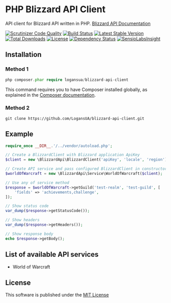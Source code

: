 # PHP Blizzard API Client
API client for Blizzard API written in PHP. [Blizzard API Documentation](https://dev.battle.net/io-docs)

[![Scrutinizer Code Quality](https://scrutinizer-ci.com/g/LogansUA/blizzard-api-client/badges/quality-score.png?b=master)](https://scrutinizer-ci.com/g/LogansUA/blizzard-api-client/?branch=master)
[![Build Status](https://scrutinizer-ci.com/g/LogansUA/blizzard-api-client/badges/build.png?b=master)](https://scrutinizer-ci.com/g/LogansUA/blizzard-api-client/build-status/master)
[![Latest Stable Version](https://poser.pugx.org/logansua/blizzard-api-client/v/stable)](https://packagist.org/packages/logansua/blizzard-api-client)
[![Total Downloads](https://poser.pugx.org/logansua/blizzard-api-client/downloads)](https://packagist.org/packages/logansua/blizzard-api-client)
[![License](https://poser.pugx.org/logansua/blizzard-api-client/license)](https://packagist.org/packages/logansua/blizzard-api-client)
[![Dependency Status](https://www.versioneye.com/user/projects/5503fd1a4a1064f144000002/badge.svg?style=flat)](https://www.versioneye.com/user/projects/5503fd1a4a1064f144000002)
[![SensioLabsInsight](https://insight.sensiolabs.com/projects/b103523d-7f46-4c74-94f9-cf41462b298a/mini.png)](https://insight.sensiolabs.com/projects/b103523d-7f46-4c74-94f9-cf41462b298a)

## Installation
### Method 1
```PHP
php composer.phar require logansua/blizzard-api-client
```
This command requires you to have Composer installed globally, as explained
in the [Composer documentation](https://getcomposer.org/doc/00-intro.md).
### Method 2
```
git clone https://github.com/LogansUA/blizzard-api-client.git
```

## Example
```PHP
require_once __DIR__.'/../vendor/autoload.php';

// Create a BlizzardClient with Blizzard application ApiKey
$client = new \BlizzardApi\BlizzardClient('apiKey', 'locale', 'region');

// Create API service and pass configured BlizzardClient in constructor
$worldOfWarcraft = new \BlizzardApi\Service\WorldOfWarcraft($client);

// Use any of service method
$response = $worldOfWarcraft->getGuild('test-realm', 'test-guild', [
    'fields' => 'achievements,challenge',
]);

// Show status code
var_dump($response->getStatusCode());

// Show headers
var_dump($response->getHeaders());

// Show response body
echo $response->getBody();
```

## List of available API services
* World of Warcraft

## License
This software is published under the [MIT License](https://github.com/LogansUA/blizzard-api-client/blob/master/LICENSE)
